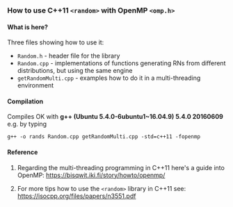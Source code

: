 ### How to use C++11 `<random>` with OpenMP `<omp.h>`

#### What is here?

Three files showing how to use it:

 - `Random.h` - header file for the library
 - `Random.cpp` - implementations of functions generating RNs from different distributions, but using the same engine
 - `getRandomMulti.cpp` - examples how to do it in a multi-threading environment


#### Compilation

Compiles OK with **g++ (Ubuntu 5.4.0-6ubuntu1~16.04.9) 5.4.0 20160609**  e.g. by typing

```
g++ -o rands Random.cpp getRandomMulti.cpp -std=c++11 -fopenmp
```

#### Reference

 1. Regarding the multi-threading programming in C++11 here's a guide into OpenMP: https://bisqwit.iki.fi/story/howto/openmp/

 1. For more tips how to use the `<random>` library in C++11 see: https://isocpp.org/files/papers/n3551.pdf
